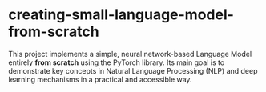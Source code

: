 # creating-small-language-model-from-scratch
This project implements a simple, neural network-based Language Model entirely **from scratch** using the PyTorch library. Its main goal is to demonstrate key concepts in Natural Language Processing (NLP) and deep learning mechanisms in a practical and accessible way.
